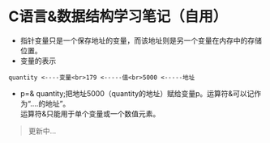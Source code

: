 C语言&数据结构学习笔记（自用）
==========
* 指针变量只是一个保存地址的变量，而该地址则是另一个变量在内存中的存储位置。
* 变量的表示
```
quantity <----变量<br>179 <-----值<br>5000 <-----地址
```
* p=& quantity;把地址5000（quantity的地址）赋给变量p。运算符&可以记作为“....的地址”。<br>运算符&只能用于单个变量或一个数值元素。
>更新中...
